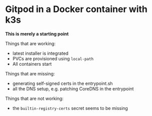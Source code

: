 # Gitpod in a Docker container with k3s

**This is merely a starting point**

Things that are working:
- latest installer is integrated
- PVCs are provisioned using `local-path`
- All containers start

Things that are missing:
- generating self-signed certs in the entrypoint.sh
- all the DNS setup, e.g. patching CoreDNS in the entrypoint

Things that are not working:
- the `builtin-registry-certs` secret seems to be missing
